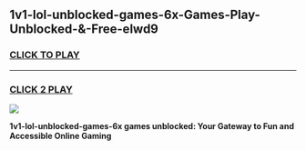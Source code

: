 
## 1v1-lol-unblocked-games-6x-Games-Play-Unblocked-&-Free-elwd9
<h3>
<a href="https://premium76.site?title=1v1-lol-unblocked-games-6x&ref=24A">CLICK TO PLAY</a></h3>
<hr>

<h3>
<a href="https://premium76.site?title=1v1-lol-unblocked-games-6x&ref=24A">CLICK 2 PLAY</a>
  
</h3>

<a href="https://premium76.site?title=1v1-lol-unblocked-games-6x&ref=24A"><img src="https://clearcache.store/games.png"></a>


**1v1-lol-unblocked-games-6x games unblocked: Your Gateway to Fun and Accessible Online Gaming**
